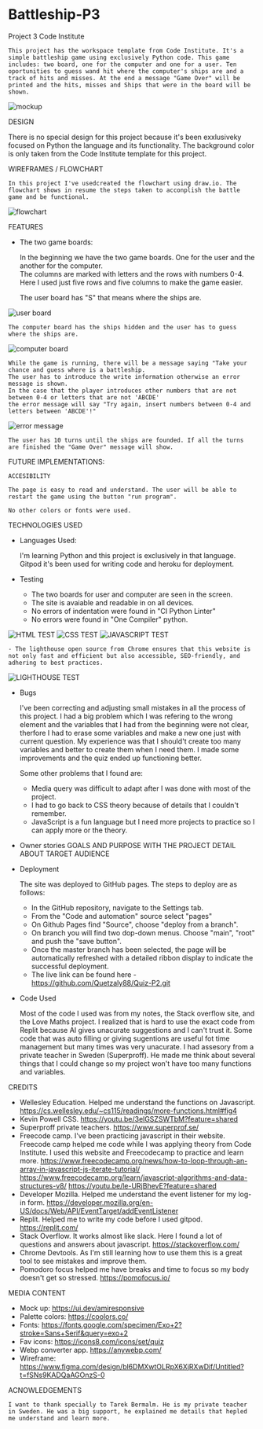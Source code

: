 # Battleship-P3
 
Project 3
Code Institute

    This project has the workspace template from Code Institute. It's a simple battleship game using exclusively Python code. This game includes: two board, one for the computer and one for a user. Ten oportunities to guess wand hit where the computer's ships are and a track of hits and misses. At the end a message "Game Over" will be printed and the hits, misses and Ships that were in the board will be shown. 

![mockup](./assets/images/mockup.webp)


DESIGN

There is no special design for this project because it's been exxlusiveky focused on Python the language and its functionality. The background color is only taken from the Code Institute template for this project. 


WIREFRAMES / FLOWCHART

    In this project I've usedcreated the flowchart using draw.io. The flowchart shows in resume the steps taken to acconplish the battle game and be functional. 

![flowchart](./assets/images/flowchart.webp)



FEATURES

* The two game boards:

    In the beginning we have the two game boards. One for the user and the another for the computer.  
    The columns are marked with letters and the rows with numbers 0-4. Here I used just five rows and five columns to make the game easier. 

    The user board has "S" that means where the ships are. 

![user board](./assets/images/tom_board.webp)

    The computer board has the ships hidden and the user has to guess where the ships are. 

![computer board](./assets/images/computer_board.webp)

    While the game is running, there will be a message saying "Take your chance and guess where is a battleship. 
    The user has to introduce the write information otherwise an error message is shown. 
    In the case that the player introduces other numbers that are not between 0-4 or letters that are not 'ABCDE'
    the error message will say "Try again, insert numbers between 0-4 and letters between 'ABCDE'!"

![error message](./assets/images/error%20message-insert-again.webp)

    The user has 10 turns until the ships are founded. If all the turns are finished the "Game Over" message will show. 


FUTURE IMPLEMENTATIONS: 

    ACCESIBILITY

    The page is easy to read and understand. The user will be able to restart the game using the button "run program".

    No other colors or fonts were used. 



TECHNOLOGIES USED

* Languages Used:

    I'm learning Python and this project is exclusively in that language.
    Gitpod it's been used for writing code and heroku for deployment. 
   
* Testing

    - The two boards for user and computer are seen in the screen.  
    - The site is avaiable and readable in on all devices. 
    - No errors of indentation were found in "CI Python Linter"
    - No errors were found in "One Compiler" python. 
    


![HTML TEST](./assets/readme.files/html.validator.webp)
![CSS TEST](./assets/readme.files/css.validator.webp)
![JAVASCRIPT TEST](./assets/readme.files/javascript%20validator.webp)


    - The lighthouse open source from Chrome ensures that this website is not only fast and efficient but also accessible, SEO-friendly, and adhering to best practices.

![LIGHTHOUSE TEST](./assets/readme.files/lighthouse.webp)



* Bugs

    I've been correcting and adjusting small mistakes in all the process of this project. 
    I had a big problem which I was refering to the wrong element and the variables that I had from the beginning were not clear, therfore I had to erase some variables and make a new one just with current question. 
    My experience was that I should't create too many variables and better to create them when I need them. 
    I made some improvements and the quiz ended up functioning better.

    Some other problems that I found are:
    - Media query was difficult to adapt after I was done with most of the project. 
    - I had to go back to CSS theory because of details that I couldn't remember. 
    - JavaScript is a fun language but I need more projects to practice so I can apply more or the theory. 

* Owner stories 
GOALS AND PURPOSE WITH THE PROJECT
DETAIL ABOUT TARGET AUDIENCE

* Deployment

    The site was deployed to GitHub pages. The steps to deploy are as follows:

    - In the GitHub repository, navigate to the Settings tab.
    - From the "Code and automation" source select "pages"
    - On Github Pages find "Source", choose "deploy from a branch".
    - On branch you will find two dop-down menus. Choose "main", "root" and push the "save button".
    - Once the master branch has been selected, the page will be automatically refreshed with a detailed ribbon display to indicate the successful deployment.
    - The live link can be found here - https://github.com/Quetzaly88/Quiz-P2.git



* Code Used

    Most of the code I used was from my notes, the Stack overflow site, and the Love Maths project. 
    I realized that is hard to use the exact code from Replit because AI gives unacurate suggestions and I can't trust it. 
    Some code that was auto filling or giving sugentions are useful fot time management but many times was very unacurate. 
    I had assesory from a private teacher in Sweden (Superproff).  He made me think about several things that I could change so my project won't have too many functions and variables. 



CREDITS

- Wellesley Education. Helped me understand the functions on Javascript. 
    https://cs.wellesley.edu/~cs115/readings/more-functions.html#fig4
- Kevin Powell CSS. 
    https://youtu.be/3elGSZSWTbM?feature=shared
- Superproff private teachers. 
    https://www.superprof.se/
- Freecode camp. I've been practicing javascript in their website. Freecode camp helped me code while I was applying theory from Code Institute. I used this website and Freecodecamp to practice and learn more.
    https://www.freecodecamp.org/news/how-to-loop-through-an-array-in-javascript-js-iterate-tutorial/
    https://www.freecodecamp.org/learn/javascript-algorithms-and-data-structures-v8/
    https://youtu.be/le-URjBhevE?feature=shared
- Developer Mozilla. Helped me understand the event listener for my log-in form. 
    https://developer.mozilla.org/en-US/docs/Web/API/EventTarget/addEventListener
- Replit. Helped me to write my code before I used gitpod. 
    https://replit.com/
- Stack Overflow. It works almost like slack. Here I found a lot of questions and answers about javascript. 
    https://stackoverflow.com/
- Chrome Devtools. As I'm still learning how to use them this is a great tool to see mistakes and improve them. 
- Pomodoro focus helped me have breaks and time to focus so my body doesn't get so stressed. 
    https://pomofocus.io/



MEDIA CONTENT

- Mock up: https://ui.dev/amiresponsive
- Palette colors: https://coolors.co/
- Fonts: https://fonts.google.com/specimen/Exo+2?stroke=Sans+Serif&query=exo+2
- Fav icons: https://icons8.com/icons/set/quiz
- Webp converter app. https://anywebp.com/
- Wireframe: https://www.figma.com/design/bl6DMXwtOLRpX6XjRXwDif/Untitled?t=fSNs9KADQaAGOnzS-0



ACNOWLEDGEMENTS

    I want to thank specially to Tarek Bermalm. He is my private teacher in Sweden. He was a big support, he explained me details that hepled me understand and learn more. 


   